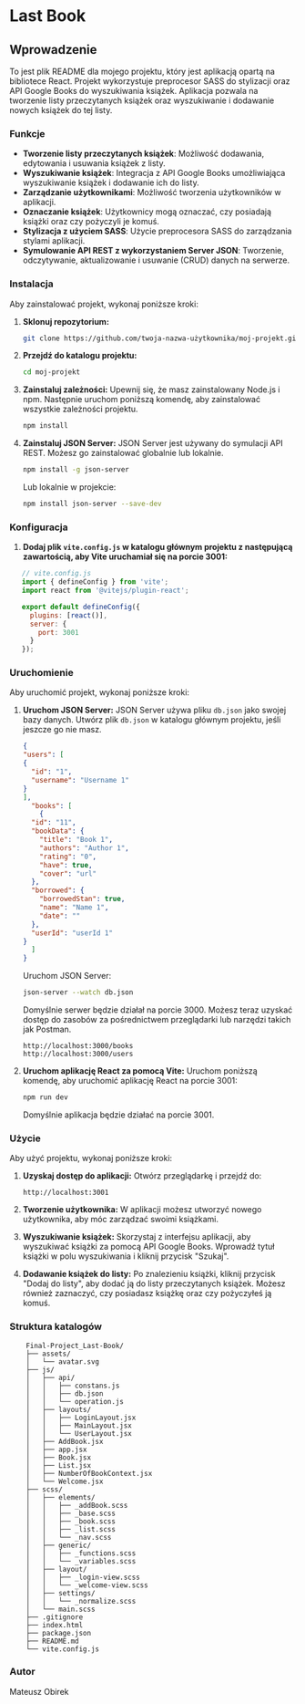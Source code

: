 # Last Book

## Wprowadzenie

To jest plik README dla mojego projektu, który jest aplikacją opartą na bibliotece React. Projekt wykorzystuje preprocesor SASS do stylizacji oraz API Google Books do wyszukiwania książek. Aplikacja pozwala na tworzenie listy przeczytanych książek oraz wyszukiwanie i dodawanie nowych książek do tej listy.

### Funkcje

- **Tworzenie listy przeczytanych książek**: Możliwość dodawania, edytowania i usuwania książek z listy.
- **Wyszukiwanie książek**: Integracja z API Google Books umożliwiająca wyszukiwanie książek i dodawanie ich do listy.
- **Zarządzanie użytkownikami**: Możliwość tworzenia użytkowników w aplikacji.
- **Oznaczanie książek**: Użytkownicy mogą oznaczać, czy posiadają książki oraz czy pożyczyli je komuś.
- **Stylizacja z użyciem SASS**: Użycie preprocesora SASS do zarządzania stylami aplikacji.
- **Symulowanie API REST z wykorzystaniem Server JSON**: Tworzenie, odczytywanie, aktualizowanie i usuwanie (CRUD) danych na serwerze.

### Instalacja

Aby zainstalować projekt, wykonaj poniższe kroki:

1. **Sklonuj repozytorium:**
    ```sh
    git clone https://github.com/twoja-nazwa-użytkownika/moj-projekt.git
    ```
2. **Przejdź do katalogu projektu:**
    ```sh
    cd moj-projekt
    ```
3. **Zainstaluj zależności:**
   Upewnij się, że masz zainstalowany Node.js i npm. Następnie uruchom poniższą komendę, aby zainstalować wszystkie zależności projektu.
    ```sh
    npm install
    ```
4. **Zainstaluj JSON Server:**
   JSON Server jest używany do symulacji API REST. Możesz go zainstalować globalnie lub lokalnie.
    ```sh
    npm install -g json-server
    ```
   Lub lokalnie w projekcie:
    ```sh
    npm install json-server --save-dev
    ```
### Konfiguracja

1. **Dodaj plik `vite.config.js` w katalogu głównym projektu z następującą zawartością, aby Vite uruchamiał się na porcie 3001:**


`````javascript
   // vite.config.js
   import { defineConfig } from 'vite';
   import react from '@vitejs/plugin-react';

   export default defineConfig({
     plugins: [react()],
     server: {
       port: 3001
     }
   });
`````

### Uruchomienie

Aby uruchomić projekt, wykonaj poniższe kroki:

1. **Uruchom JSON Server:**
   JSON Server używa pliku `db.json` jako swojej bazy danych. Utwórz plik `db.json` w katalogu głównym projektu, jeśli jeszcze go nie masz.
    ```json
    {
   "users": [
    {
      "id": "1",
      "username": "Username 1"
    }
   ],
      "books": [
        {
      "id": "11",
      "bookData": {
        "title": "Book 1",
        "authors": "Author 1",
        "rating": "0",
        "have": true,
        "cover": "url"
      },
      "borrowed": {
        "borrowedStan": true,
        "name": "Name 1",
        "date": ""
      },
      "userId": "userId 1"
    }
      ]
    }
    ```
   Uruchom JSON Server:
    ```sh
    json-server --watch db.json
    ```
     Domyślnie serwer będzie działał na porcie 3000. Możesz teraz uzyskać dostęp do zasobów za pośrednictwem przeglądarki lub narzędzi takich jak Postman.
      
      ```
      http://localhost:3000/books
      http://localhost:3000/users
      ```

2. **Uruchom aplikację React za pomocą Vite:**
   Uruchom poniższą komendę, aby uruchomić aplikację React na porcie 3001:
    ```sh
    npm run dev
    ```
   Domyślnie aplikacja będzie działać na porcie 3001.

### Użycie

Aby użyć projektu, wykonaj poniższe kroki:

1. **Uzyskaj dostęp do aplikacji:**
   Otwórz przeglądarkę i przejdź do:
    ```
    http://localhost:3001
    ```

2. **Tworzenie użytkownika:**
   W aplikacji możesz utworzyć nowego użytkownika, aby móc zarządzać swoimi książkami.


3. **Wyszukiwanie książek:**
   Skorzystaj z interfejsu aplikacji, aby wyszukiwać książki za pomocą API Google Books. Wprowadź tytuł książki w polu wyszukiwania i kliknij przycisk "Szukaj".


4. **Dodawanie książek do listy:**
   Po znalezieniu książki, kliknij przycisk "Dodaj do listy", aby dodać ją do listy przeczytanych książek. Możesz również zaznaczyć, czy posiadasz książkę oraz czy pożyczyłeś ją komuś.

### Struktura katalogów

        
        Final-Project_Last-Book/
        ├── assets/
        │   └── avatar.svg
        ├── js/
        │   ├── api/
        │   │   ├── constans.js
        │   │   ├── db.json
        │   │   └── operation.js
        │   ├── layouts/
        │   │   ├── LoginLayout.jsx
        │   │   ├── MainLayout.jsx
        │   │   └── UserLayout.jsx
        │   ├── AddBook.jsx
        │   ├── app.jsx
        │   ├── Book.jsx
        │   ├── List.jsx
        │   ├── NumberOfBookContext.jsx
        │   └── Welcome.jsx
        ├── scss/  
        │   ├── elements/
        │   │   ├── _addBook.scss
        │   │   ├── _base.scss
        │   │   ├── _book.scss
        │   │   ├── _list.scss
        │   │   └── _nav.scss
        │   ├── generic/
        │   │   ├── _functions.scss
        │   │   └── _variables.scss
        │   ├── layout/
        │   │   ├── _login-view.scss
        │   │   └── _welcome-view.scss
        │   ├── settings/
        │   │   └── _normalize.scss
        │   └── main.scss
        ├── .gitignore
        ├── index.html
        ├── package.json
        ├── README.md
        └── vite.config.js
       

### Autor

Mateusz Obirek